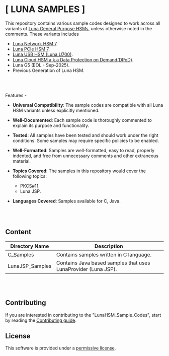 # [ LUNA SAMPLES ]

This repository contains various sample codes designed to work across all variants of [Luna General Purpose HSMs](https://cpl.thalesgroup.com/encryption/hardware-security-modules/general-purpose-hsms), unless otherwise noted in the comments. These variants includes
- [Luna Network HSM 7](https://cpl.thalesgroup.com/sites/default/files/content/product_briefs/luna-sa-network-attached-hsm-pb.pdf).
- [Luna PCIe HSM 7](https://cpl.thalesgroup.com/sites/default/files/content/product_briefs/field_document/2024-04/Thales-Luna-PCIe-HSM-pb.pdf).
- [Luna USB HSM (Luna U700)](https://cpl.thalesgroup.com/sites/default/files/content/product_briefs/field_document/2022-09/luna-usb-hsm-pb.pdf).
- [Luna Cloud HSM a.k.a Data Protection on Demand(DPoD)](https://cpl.thalesgroup.com/sites/default/files/content/solution_briefs/data-protection-on-demand-services-sb.pdf).
- Luna G5 (EOL - Sep-2025).
- Previous Generation of Luna HSM.

<br><br>

Features -

+ **Universal Compatibility**: The sample codes are compatible with all Luna HSM variants unless explicitly mentioned.

+ **Well-Documented**: Each sample code is thoroughly commented to explain its purpose and functionality.

+ **Tested**:  All samples have been tested and should work under the right conditions. Some samples may require specific policies to be enabled.

+ **Well-Formatted**: Samples are well-formatted, easy to read, properly indented, and free from unnecessary comments and other extraneous material.

+ **Topics Covered**: The samples in this repository would cover the following topics:
	- PKCS#11.
	- Luna JSP.
+ **Languages Covered**: Samples available for C, Java.

<br><br>

## Content

| Directory Name  | Description   |
| --- | --- |
| C_Samples | Contains samples written in C language. |
| LunaJSP_Samples | Contains Java based samples that uses LunaProvider (Luna JSP). |

<br><br>

## Contributing

If you are interested in contributing to the "LunaHSM_Sample_Codes", start by reading the [Contributing guide](/CONTRIBUTING.md).


## License

This software is provided under a [permissive license](LICENSE).
